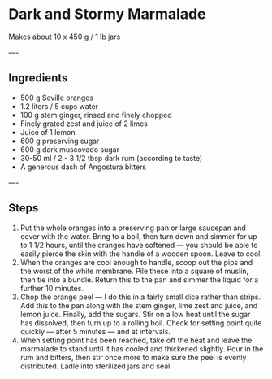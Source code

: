 # Dark and Stormy Marmalade

Makes about 10 x 450 g / 1 lb jars

—-

## Ingredients

* 500 g Seville oranges
* 1.2 liters / 5 cups water
* 100 g stem ginger, rinsed and finely chopped
* Finely grated zest and juice of 2 limes
* Juice of 1 lemon
* 600 g preserving sugar
* 600 g dark muscovado sugar
* 30-50 ml / 2 - 3 1/2 tbsp dark rum (according to taste)
* A generous dash of Angostura bitters

—-

## Steps

1.  Put the whole oranges into a preserving pan or large saucepan and cover with the water. Bring to a boil, then turn down and simmer for up to 1 1/2 hours, until the oranges have softened — you should be able to easily pierce the skin with the handle of a wooden spoon. Leave to cool.
2.  When the oranges are cool enough to handle, scoop out the pips and the worst of the white membrane. Pile these into a square of muslin, then tie into a bundle. Return this to the pan and simmer the liquid for a further 10 minutes.
3.  Chop the orange peel — I do this in a fairly small dice rather than strips. Add this to the pan along with the stem ginger, lime zest and juice, and lemon juice. Finally, add the sugars. Stir on a low heat until the sugar has dissolved, then turn up to a rolling boil. Check for setting point quite quickly — after 5 minutes — and at intervals.
4.  When setting point has been reached, take off the heat and leave the marmalade to stand until it has cooled and thickened slightly. Pour in the rum and bitters, then stir once more to make sure the peel is evenly distributed. Ladle into sterilized jars and seal.